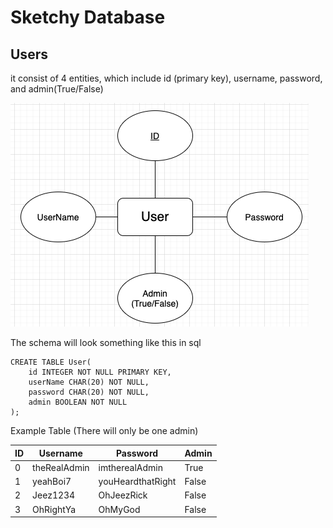 # Sketchy Database

## Users

it consist of 4 entities, which include id (primary key), username, password, and admin(True/False)

![](img/UserDB.png)

The schema will look something like this in sql

```psql
CREATE TABLE User(
    id INTEGER NOT NULL PRIMARY KEY,
    userName CHAR(20) NOT NULL,
    password CHAR(20) NOT NULL,
    admin BOOLEAN NOT NULL
);
```

Example Table (There will only be one admin)

| ID | Username | Password | Admin | 
|----|----------|----------|-------|
|  0 | theRealAdmin | imtherealAdmin | True
|  1 | yeahBoi7 | youHeardthatRight  | False |
|  2 | Jeez1234 | OhJeezRick | False |
|  3 | OhRightYa | OhMyGod |  False |